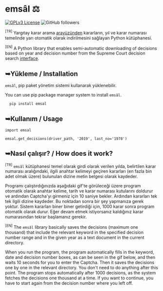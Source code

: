 # emsâl ⚖︎

[![GPLv3 License](https://img.shields.io/badge/License-GPL%20v3-yellow.svg)](https://opensource.org/licenses/) ![GitHub followers](https://img.shields.io/github/followers/dgknrsln?style=social)

<sup>[TR]</sup> Yargıtay karar arama [arayüzünden](https://karararama.yargitay.gov.tr/YargitayBilgiBankasiIstemciWeb/) kararların, yıl ve karar numarası temelinde yarı otomatik olarak indirilmesini sağlayan Python kütüphanesi.

<sup>[EN]</sup> A Python library that enables semi-automatic downloading of decisions based on year and decision number from the Supreme Court decision search [interface](https://karararama.yargitay.gov.tr/YargitayBilgiBankasiIstemciWeb/).

## ➥Yükleme / Installation

```emsâl```, pip paket yönetim sistemi kullanarak yüklenebilir.

You can use pip package manager system to install ```emsâl```.
```bash 
  pip install emsal
```
  
## ➥Kullanım / Usage

    import emsal

    emsal.get_decisions(driver_path, '2019', last_no='1978')

## ➥Nasıl çalışır? / How does it work?

<sup>[TR]</sup> ```emsâl``` kütüphanesi temel olarak girdi olarak verilen yılda, belirtilen karar numarası aralığındaki, ilgili anahtar kelimeyi geçiren kararları (en fazla bin adet olmak üzere) bulunulan dizine metin belgesi olarak kaydeder.

Programı çalıştırdığınızda aşağıdaki gif'te görüleceği üzere program otomatik olarak anahtar kelime, tarih ve karar numarası kutularını doldurur ve ardından Captcha'yı girmeniz için 10 saniye bekler. Ardından kararları tek tek ilgili dizine kaydeder. Bu noktadan sonra bir şey yapmanıza gerek yoktur. Sistem kararları biner biner getirdiği için, 1000 karar sonra program otomatik olarak durur. Eğer devam etmek istiyorsanız kaldığınız karar numarasından tekrar başlamanız gerekir.

<sup>[EN]</sup> The ```emsâl``` library basically saves the decisions (maximum one thousand) that include the relevant keyword in the specified decision number range and in the given year as a text document in the current directory.

When you run the program, the program automatically fills in the keyword, date and decision number boxes, as can be seen in the gif below, and then waits 10 seconds for you to enter the Captcha. Then it saves the decisions one by one in the relevant directory. You don't need to do anything after this point. The program stops automatically after 1000 decisions, as the system fetches the decisions one thousand at a time. If you want to continue, you have to start again from the decision number where you left off.